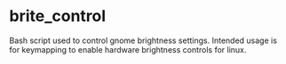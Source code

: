 brite_control
=============

Bash script used to control gnome brightness settings. Intended usage is for keymapping to enable hardware brightness controls for linux.
